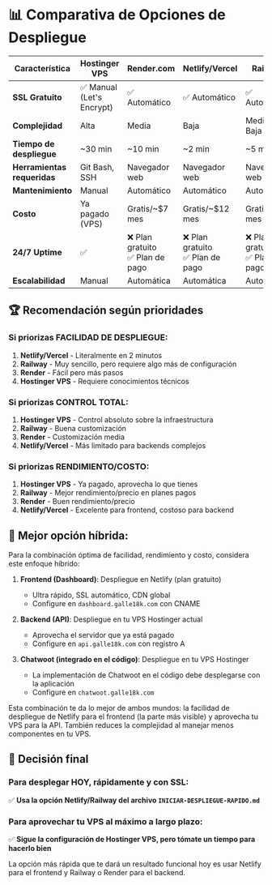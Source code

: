 # 📊 Comparativa de Opciones de Despliegue

| Característica | Hostinger VPS | Render.com | Netlify/Vercel | Railway |
|----------------|---------------|------------|----------------|---------|
| **SSL Gratuito** | ✅ Manual (Let's Encrypt) | ✅ Automático | ✅ Automático | ✅ Automático |
| **Complejidad** | Alta | Media | Baja | Media-Baja |
| **Tiempo de despliegue** | ~30 min | ~10 min | ~2 min | ~5 min |
| **Herramientas requeridas** | Git Bash, SSH | Navegador web | Navegador web | Navegador web |
| **Mantenimiento** | Manual | Automático | Automático | Automático |
| **Costo** | Ya pagado (VPS) | Gratis/~$7 mes | Gratis/~$12 mes | Gratis/~$5 mes |
| **24/7 Uptime** | ✅ | ❌ Plan gratuito<br>✅ Plan de pago | ❌ Plan gratuito<br>✅ Plan de pago | ❌ Plan gratuito<br>✅ Plan de pago |
| **Escalabilidad** | Manual | Automática | Automática | Automática |

## 🏆 Recomendación según prioridades

### Si priorizas FACILIDAD DE DESPLIEGUE:
1. **Netlify/Vercel** - Literalmente en 2 minutos
2. **Railway** - Muy sencillo, pero requiere algo más de configuración
3. **Render** - Fácil pero más pasos
4. **Hostinger VPS** - Requiere conocimientos técnicos

### Si priorizas CONTROL TOTAL:
1. **Hostinger VPS** - Control absoluto sobre la infraestructura
2. **Railway** - Buena customización
3. **Render** - Customización media
4. **Netlify/Vercel** - Más limitado para backends complejos

### Si priorizas RENDIMIENTO/COSTO:
1. **Hostinger VPS** - Ya pagado, aprovecha lo que tienes
2. **Railway** - Mejor rendimiento/precio en planes pagos
3. **Render** - Buen rendimiento/precio
4. **Netlify/Vercel** - Excelente para frontend, costoso para backend

## 🚀 Mejor opción híbrida:

Para la combinación óptima de facilidad, rendimiento y costo, considera este enfoque híbrido:

1. **Frontend (Dashboard)**: Despliegue en Netlify (plan gratuito)
   - Ultra rápido, SSL automático, CDN global
   - Configure en `dashboard.galle18k.com` con CNAME

2. **Backend (API)**: Despliegue en tu VPS Hostinger actual
   - Aprovecha el servidor que ya está pagado
   - Configure en `api.galle18k.com` con registro A

3. **Chatwoot (integrado en el código)**: Despliegue en tu VPS Hostinger
   - La implementación de Chatwoot en el código debe desplegarse con la aplicación
   - Configure en `chatwoot.galle18k.com`

Esta combinación te da lo mejor de ambos mundos: la facilidad de despliegue de Netlify para el frontend (la parte más visible) y aprovecha tu VPS para la API. También reduces la complejidad al manejar menos componentes en tu VPS.

## 🧠 Decisión final

### Para desplegar HOY, rápidamente y con SSL:
✅ **Usa la opción Netlify/Railway del archivo `INICIAR-DESPLIEGUE-RAPIDO.md`**

### Para aprovechar tu VPS al máximo a largo plazo:
✅ **Sigue la configuración de Hostinger VPS, pero tómate un tiempo para hacerlo bien**

La opción más rápida que te dará un resultado funcional hoy es usar Netlify para el frontend y Railway o Render para el backend.

